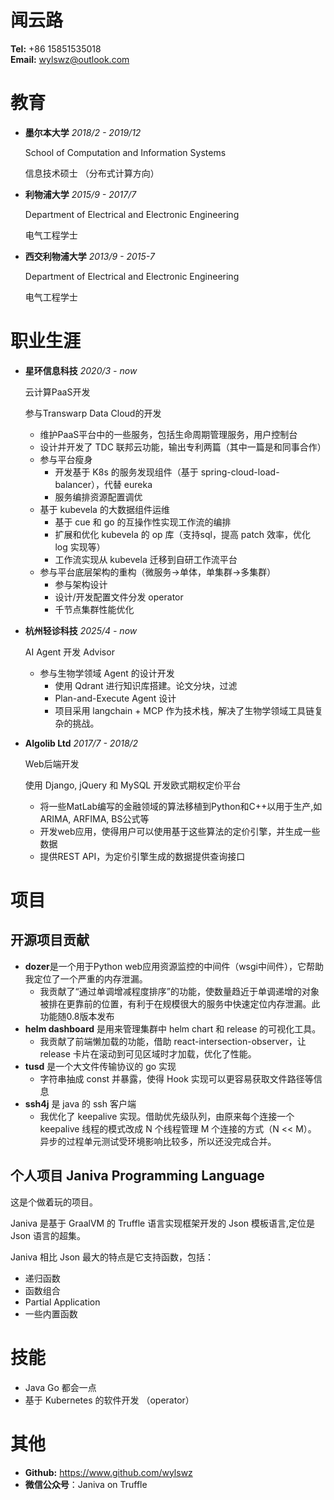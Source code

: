 <!-- font: frutiger -->

# 闻云路
**Tel:** +86 15851535018   
**Email:** wylswz@outlook.com

# 教育
- **墨尔本大学**
    *2018/2 - 2019/12*

    School of Computation and Information Systems

    信息技术硕士 （分布式计算方向）

- **利物浦大学**
    *2015/9 - 2017/7*

    Department of Electrical and Electronic Engineering

    电气工程学士


- **西交利物浦大学**
    *2013/9 - 2015-7*

    Department of Electrical and Electronic Engineering

    电气工程学士

# 职业生涯

- **星环信息科技** *2020/3 - now*

  云计算PaaS开发

  参与Transwarp Data Cloud的开发

  - 维护PaaS平台中的一些服务，包括生命周期管理服务，用户控制台
  - 设计并开发了 TDC 联邦云功能，输出专利两篇（其中一篇是和同事合作）
  - 参与平台瘦身
    - 开发基于 K8s 的服务发现组件（基于 spring-cloud-load-balancer），代替 eureka
    - 服务编排资源配置调优
  - 基于 kubevela 的大数据组件运维
    - 基于 cue 和 go 的互操作性实现工作流的编排
    - 扩展和优化 kubevela 的 op 库（支持sql，提高 patch 效率，优化 log 实现等）
    - 工作流实现从 kubevela 迁移到自研工作流平台
  - 参与平台底层架构的重构（微服务->单体，单集群->多集群）
    - 参与架构设计
    - 设计/开发配置文件分发 operator
    - 千节点集群性能优化

- **杭州轻诊科技** *2025/4 - now*
  
  AI Agent 开发 Advisor

  - 参与生物学领域 Agent 的设计开发
    - 使用 Qdrant 进行知识库搭建。论文分块，过滤
    - Plan-and-Execute Agent 设计
    - 项目采用 langchain + MCP 作为技术栈，解决了生物学领域工具链复杂的挑战。


- **Algolib Ltd** *2017/7 - 2018/2*
  
  Web后端开发

  使用 Django, jQuery 和 MySQL 开发欧式期权定价平台
  - 将一些MatLab编写的金融领域的算法移植到Python和C++以用于生产,如ARIMA, ARFIMA, BS公式等
  - 开发web应用，使得用户可以使用基于这些算法的定价引擎，并生成一些数据
  - 提供REST API，为定价引擎生成的数据提供查询接口


# 项目

## 开源项目贡献
  - **dozer**是一个用于Python web应用资源监控的中间件（wsgi中间件），它帮助我定位了一个严重的内存泄漏。
    - 我贡献了“通过单调增减程度排序”的功能，使数量趋近于单调递增的对象被排在更靠前的位置，有利于在规模很大的服务中快速定位内存泄漏。此功能随0.8版本发布
  - **helm dashboard** 是用来管理集群中 helm chart 和 release 的可视化工具。
    - 我贡献了前端懒加载的功能，借助 react-intersection-observer，让 release 卡片在滚动到可见区域时才加载，优化了性能。
  - **tusd** 是一个大文件传输协议的 go 实现
    - 字符串抽成 const 并暴露，使得 Hook 实现可以更容易获取文件路径等信息
  - **ssh4j** 是 java 的 ssh 客户端
    - 我优化了 keepalive 实现。借助优先级队列，由原来每个连接一个 keepalive 线程的模式改成 N 个线程管理 M 个连接的方式（N << M）。 异步的过程单元测试受环境影响比较多，所以还没完成合并。


## 个人项目 Janiva Programming Language
这是个做着玩的项目。

Janiva 是基于 GraalVM 的 Truffle 语言实现框架开发的 Json 模板语言,定位是 Json 语言的超集。

Janiva 相比 Json 最大的特点是它支持函数，包括：
- 递归函数
- 函数组合
- Partial Application
- 一些内置函数
  



# 技能
- Java Go 都会一点
- 基于 Kubernetes 的软件开发 （operator）


# 其他
- **Github:** https://www.github.com/wylswz
- **微信公众号**：Janiva on Truffle